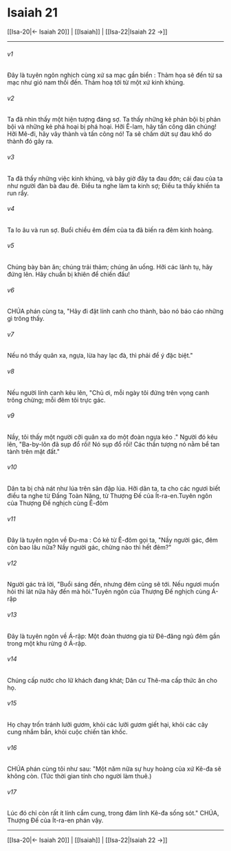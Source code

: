# Isaiah 21

[[Isa-20|← Isaiah 20]] | [[Isaiah]] | [[Isa-22|Isaiah 22 →]]
***



###### v1 
Đây là tuyên ngôn nghịch cùng xứ sa mạc gần biển : Thảm họa sẽ đến từ sa mạc như gió nam thổi đến. Thảm hoạ tới từ một xứ kinh khủng. 

###### v2 
Ta đã nhìn thấy một hiện tượng đáng sợ. Ta thấy những kẻ phản bội bị phản bội và những kẻ phá hoại bị phá hoại. Hỡi Ê-lam, hãy tấn công dân chúng! Hỡi Mê-đi, hãy vây thành và tấn công nó! Ta sẽ chấm dứt sự đau khổ do thành đó gây ra. 

###### v3 
Ta đã thấy những việc kinh khủng, và bây giờ đây ta đau đớn; cái đau của ta như người đàn bà đau đẻ. Điều ta nghe làm ta kinh sợ; Điều ta thấy khiến ta run rẩy. 

###### v4 
Ta lo âu và run sợ. Buổi chiều êm đềm của ta đã biến ra đêm kinh hoàng. 

###### v5 
Chúng bày bàn ăn; chúng trải thảm; chúng ăn uống. Hỡi các lãnh tụ, hãy đứng lên. Hãy chuẩn bị khiên để chiến đấu! 

###### v6 
CHÚA phán cùng ta, "Hãy đi đặt lính canh cho thành, bảo nó báo cáo những gì trông thấy. 

###### v7 
Nếu nó thấy quân xa, ngựa, lừa hay lạc đà, thì phải để ý đặc biệt." 

###### v8 
Nếu người lính canh kêu lên, "Chủ ơi, mỗi ngày tôi đứng trên vọng canh trông chừng; mỗi đêm tôi trực gác. 

###### v9 
Nầy, tôi thấy một người cỡi quân xa do một đoàn ngựa kéo ." Người đó kêu lên, "Ba-by-lôn đã sụp đổ rồi! Nó sụp đổ rồi! Các thần tượng nó nằm bể tan tành trên mặt đất." 

###### v10 
Dân ta bị chà nát như lúa trên sân đập lúa. Hỡi dân ta, ta cho các ngươi biết điều ta nghe từ Đấng Toàn Năng, từ Thượng Đế của Ít-ra-en.Tuyên ngôn của Thượng Đế nghịch cùng Ê-đôm 

###### v11 
Đây là tuyên ngôn về Đu-ma : Có kẻ từ Ê-đôm gọi ta, "Nầy người gác, đêm còn bao lâu nữa? Nầy người gác, chừng nào thì hết đêm?" 

###### v12 
Người gác trả lời, "Buổi sáng đến, nhưng đêm cũng sẽ tới. Nếu ngươi muốn hỏi thì lát nữa hãy đến mà hỏi."Tuyên ngôn của Thượng Đế nghịch cùng Á-rập 

###### v13 
Đây là tuyên ngôn về Á-rập: Một đoàn thương gia từ Đê-đăng ngủ đêm gần trong một khu rừng ở Á-rập. 

###### v14 
Chúng cấp nước cho lữ khách đang khát; Dân cư Thê-ma cấp thức ăn cho họ. 

###### v15 
Họ chạy trốn tránh lưỡi gươm, khỏi các lưỡi gươm giết hại, khỏi các cây cung nhắm bắn, khỏi cuộc chiến tàn khốc. 

###### v16 
CHÚA phán cùng tôi như sau: "Một năm nữa sự huy hoàng của xứ Kê-đa sẽ không còn. (Tức thời gian tính cho người làm thuê.) 

###### v17 
Lúc đó chỉ còn rất ít lính cầm cung, trong đám lính Kê-đa sống sót." CHÚA, Thượng Đế của Ít-ra-en phán vậy.

***
[[Isa-20|← Isaiah 20]] | [[Isaiah]] | [[Isa-22|Isaiah 22 →]]
